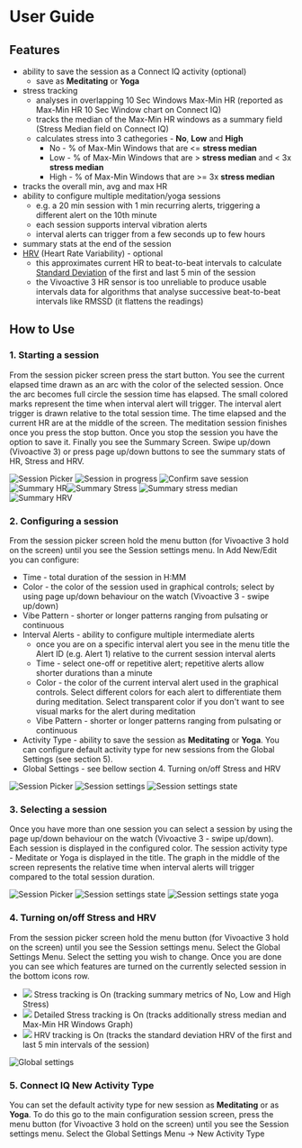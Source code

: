 # User Guide

## Features
- ability to save the session as a Connect IQ activity (optional)
    - save as **Meditating** or **Yoga**
- stress tracking
    - analyses in overlapping 10 Sec Windows Max-Min HR (reported as Max-Min HR 10 Sec Window chart on Connect IQ)
    - tracks the median of the Max-Min HR windows as a summary field (Stress Median field on Connect IQ)
    - calculates stress into 3 cathegories - **No**, **Low** and **High**
        - No - % of Max-Min Windows that are <= **stress median**
        - Low - % of Max-Min Windows that are > **stress median** and < 3x **stress median**
        - High - % of Max-Min Windows that are >= 3x **stress median**
- tracks the overall min, avg and max HR
- ability to configure multiple meditation/yoga sessions
    - e.g. a 20 min session with 1 min recurring alerts, triggering a different alert on the 10th minute
    - each session supports interval vibration alerts
    - interval alerts can trigger from a few seconds up to few hours
- summary stats at the end of the session
- [HRV](https://en.wikipedia.org/wiki/Heart_rate_variability) (Heart Rate Variability) - optional
    - this approximates current HR to beat-to-beat intervals to calculate [Standard Deviation](https://en.wikipedia.org/wiki/Standard_deviation) of the first and last 5 min of the session
    - the Vivoactive 3 HR sensor is too unreliable to produce usable intervals data for algorithms that analyse successive beat-to-beat intervals like RMSSD (it flattens the readings)

## How to Use
### 1. Starting a session

From the session picker screen press the start button. You see the current elapsed time drawn as an arc with the color of the selected session. Once the arc becomes full circle the session time has elapsed.
The small colored marks represent the time when interval alert will trigger. The interval alert trigger is drawn relative to the total session time.
The time elapsed and the current HR are at the middle of the screen.
The meditation session finishes once you press the stop button.
Once you stop the session you have the option to save it.
Finally you see the Summary Screen. Swipe up/down (Vivoactive 3) or press page up/down buttons to see the summary stats of HR, Stress and HRV.

![Session Picker](userGuideScreenshots/sessionPicker.png) ![Session in progress](userGuideScreenshots/sessionInProgress.png) ![Confirm save session](userGuideScreenshots/confirmSaveSession.png) ![Summary HR](userGuideScreenshots/summaryHr.png)![Summary Stress](userGuideScreenshots/summaryStress.png) ![Summary stress median](userGuideScreenshots/summaryStressMedian.png) ![Summary HRV](userGuideScreenshots/summaryHrvSdrr.png)
### 2. Configuring a session

From the session picker screen hold the menu button (for Vivoactive 3 hold on the screen) until you see the Session settings menu.
In Add New/Edit you can configure:
- Time - total duration of the session in H:MM
- Color - the color of the session used in graphical controls; select by using page up/down behaviour on the watch (Vivoactive 3 - swipe up/down)
- Vibe Pattern - shorter or longer patterns ranging from pulsating or continuous
- Interval Alerts - ability to configure multiple intermediate alerts
    - once you are on a specific interval alert you see in the menu title the Alert ID (e.g. Alert 1) relative to the current session interval alerts
    - Time - select one-off or repetitive alert; repetitive alerts allow shorter durations than a minute
    - Color - the color of the current interval alert used in the graphical controls. Select different colors for each alert to differentiate them during meditation. Select transparent color if you don't want to see visual marks for the alert during meditation
    - Vibe Pattern - shorter or longer patterns ranging from pulsating or continuous
- Activity Type - ability to save the session as **Meditating** or **Yoga**. You can configure default activity type for new sessions from the Global Settings (see section 5).
- Global Settings - see bellow section 4. Turning on/off Stress and HRV

![Session Picker](userGuideScreenshots/sessionPicker.png) ![Session settings](userGuideScreenshots/sessionSettings.png) ![Session settings state](userGuideScreenshots/sessionSettingsState.png)

### 3. Selecting a session

Once you have more than one session you can select a session by using the page up/down behaviour on the watch (Vivoactive 3 - swipe up/down). Each session is displayed in the configured color. The session activity type - Meditate or Yoga is displayed in the title. The graph in the middle of the screen represents the relative time when interval alerts will trigger compared to the total session duration.

![Session Picker](userGuideScreenshots/sessionPicker.png) ![Session settings state](userGuideScreenshots/sessionSettingsState.png)  ![Session settings state yoga](userGuideScreenshots/sessionSettingsStateYoga.png)

### 4. Turning on/off Stress and HRV

From the session picker screen hold the menu button (for Vivoactive 3 hold on the screen) until you see the Session settings menu. Select the Global Settings Menu. Select the setting you wish to change. Once you are done you can see which features are turned on the currently selected session in the bottom icons row.
- ![](userGuideScreenshots/globalSettingsStress.png) Stress tracking is On (tracking summary metrics of No, Low and High Stress)
- ![](userGuideScreenshots/globalSettingsStressDetailed.png) Detailed Stress tracking is On (tracks additionally stress median and Max-Min HR Windows Graph)
- ![](userGuideScreenshots/globalSettingsHrv.png) HRV tracking is On (tracks the standard deviation HRV of the first and last 5 min intervals of the session)

![Global settings](userGuideScreenshots/globalSettings.png)
### 5. Connect IQ New Activity Type

You can set the default activity type for new session as **Meditating** or as **Yoga**. To do this go to the main configuration session screen, press the menu button (for Vivoactive 3 hold on the screen) until you see the Session settings menu. Select the Global Settings Menu -> New Activity Type 